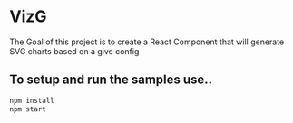 
# VizG
The Goal of this project is to create a React Component that will generate SVG charts based on a give config

## To setup and run the samples use..
```bash
npm install
npm start
```

